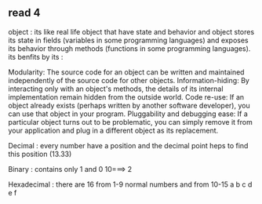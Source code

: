 ## read 4
object : its like real life object that have state and behavior and object stores its state in fields (variables in some programming languages) and exposes its behavior through methods (functions in some programming languages). its benfits by its :


Modularity: The source code for an object can be written and maintained independently of the source code for other objects.
Information-hiding: By interacting only with an object's methods, the details of its internal implementation remain hidden from the outside world.
Code re-use: If an object already exists (perhaps written by another software developer), you can use that object in your program.
Pluggability and debugging ease: If a particular object turns out to be problematic, you can simply remove it from your application and plug in a different object as its replacement.

Decimal : every number have a position and the decimal point heps to find this position (13.33)

Binary : contains only 1 and 0 10===> 2

Hexadecimal : there are 16 from 1-9 normal numbers and from 10-15 a b c d e f 